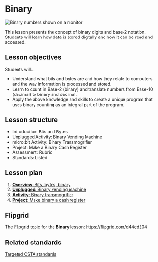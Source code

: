 # Binary

![Binary numbers shown on a monitor](/static/courses/csintro/binary/binary-crt.png)

This lesson presents the concept of binary digits and base-2 notation.  Students will learn how data is stored digitally and how it can be read and accessed.

## Lesson objectives

Students will...
* Understand what bits and bytes are and how they relate to computers and the way information is processed and stored.
* Learn to count in Base-2 (binary) and translate numbers from Base-10 (decimal) to binary and decimal.
* Apply the above knowledge and skills to create a unique program that uses binary counting as an integral part of the program.

## Lesson structure

* Introduction: Bits and Bytes
* Unplugged Activity: Binary Vending Machine
* micro:bit Activity: Binary Transmogrifier
* Project: Make a Binary Cash Register
* Assessment: Rubric 
* Standards: Listed

## Lesson plan

1. [**Overview**: Bits, bytes, binary](/test/courses/csintro/binary/overview)
2. [**Unplugged**: Binary vending machine](/test/courses/csintro/binary/unplugged)
3. [**Activity**: Binary transmogrifier](/test/courses/csintro/binary/activity)
4. [**Project**: Make binary a cash register](/test/courses/csintro/binary/project)

## Flipgrid

The [Flipgrid](https://info.flipgrid.com/) topic for the **Binary** lesson: https://flipgrid.com/d44cd204

## Related standards

[Targeted CSTA standards](/test/courses/csintro/binary/standards)
